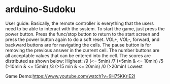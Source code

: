 # arduino-Sudoku
User guide: Basically, the remote controller is everything that the users need to be able to interact
with the system. To start the game, just press the power button. Press the func/stop button to
return to the start screen and press the power button again to do a soft reset. VOL+, VOL-,
forward, and backward buttons are for navigating the cells. The pause button is for removing the
previous answer in the current cell. The number buttons are all acceptable values that can be
entered into the cell. The scores are distributed as shown below:
Highest: 
/9 (<= 5min)
/7 (>5min & <= 10min)
/5 (>10min & <= 15min)
/3 (>15 min & <= 20min)
/0 (>20min)
Lowest 

Game Demo:https://www.youtube.com/watch?v=9H75KKriE2I
